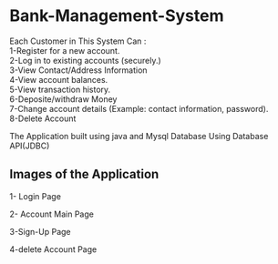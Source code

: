 # Bank-Management-System

 Each Customer in This System Can :</br>
 1-Register for a new account.</br>
 2-Log in to existing accounts (securely.)</br>
 3-View Contact/Address Information </br>
 4-View account balances.</br>
 5-View transaction history.</br>
 6-Deposite/withdraw Money</br>
 7-Change account details (Example: contact information, password).</br>
 8-Delete Account</br>
                          
                          
The Application built using java and Mysql Database Using Database API(JDBC)</br>


## Images of the Application
1- Login Page</br>



2- Account Main Page



3-Sign-Up Page</br>



4-delete Account Page</br>
